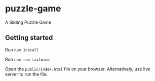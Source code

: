 # puzzle-game
A Sliding Puzzle Game

## Getting started

Run `npm install`

Run `npm run tailwind`

Open the `public/index.html` file on your browser. Alternatively, use live server to run the file.
